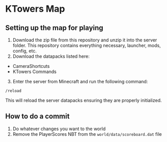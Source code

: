 # KTowers Map
 
## Setting up the map for playing
1. Download the zip file from this repository and unzip it into the server folder. This repository contains everything necessary, launcher, mods, config, etc.
2. Download the datapacks listed here:
- CameraShortcuts
- KTowers Commands
3. Enter the server from Minecraft and run the following command:
```
/reload
```
This will reload the server datapacks ensuring they are properly initialized.

## How to do a commit
1. Do whatever changes you want to the world
2. Remove the PlayerScores NBT from the ``world/data/scoreboard.dat`` file
